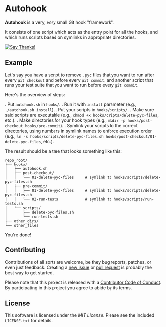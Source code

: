 # Autohook

**Autohook** is a very, _very_ small Git hook "framework".

It consists of one script which acts as the entry point for all the hooks, and which runs scripts based on symlinks in appropriate directories.

[![Say Thanks!](https://img.shields.io/badge/Say%20Thanks-!-1EAEDB.svg)](https://saythanks.io/to/nkantar)


## Example

Let's say you have a script to remove `.pyc` files that you want to run after every `git checkout` and before every `git commit`, and another script that runs your test suite that you want to run before every `git commit`.

Here's the overview of steps:

. Put `autohook.sh` in `hooks/`.
. Run it with `install` parameter (e.g., `./autohook.sh install`).
. Put your scripts in `hooks/scripts/`.
. Make sure said scripts are executable (e.g., `chmod +x hooks/cripts/delete-pyc-files`, etc.).
. Make directories for your hook types (e.g., `mkdir -p hooks/post-checkout hooks/pre-commit`).
. Symlink your scripts to the correct directories, using numbers in symlink names to enforce execution order (e.g., `ln -s hooks/scripts/delete-pyc-files.sh hooks/post-checkout/01-delete-pyc-files`, etc.).

The result should be a tree that looks something like this:

```
repo_root/
├── hooks/
│   ├── autohook.sh
│   ├── post-checkout/
│   │   └── 01-delete-pyc-files     # symlink to hooks/scripts/delete-pyc-files.sh
│   ├── pre-commit/
│   │   ├── 01-delete-pyc-files     # symlink to hooks/scripts/delete-pyc-files.sh
│   │   └── 02-run-tests            # symlink to hooks/scripts/run-tests.sh
│   └── scripts/
│       ├── delete-pyc-files.sh
│       └── run-tests.sh
├── other_dirs/
└── other_files
```

You're done!


## Contributing

Contributions of all sorts are welcome, be they bug reports, patches, or even just feedback. Creating a [new issue](https://github.com/nkantar/Autohook/issues/new 'New Issue') or [pull request](https://github.com/nkantar/Autohook/compare 'New Pull Request') is probably the best way to get started.

Please note that this project is released with a [Contributor Code of Conduct](https://github.com/nkantar/Autohook/blob/master/CODE_OF_CONDUCT.md 'Autohook Code of Conduct'). By participating in this project you agree to abide by its terms.


## License

This software is licensed under the _MIT License_. Please see the included `LICENSE.txt` for details.
